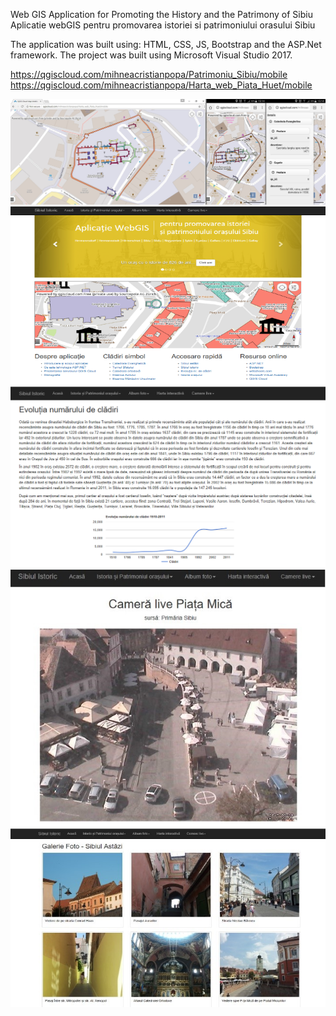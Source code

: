 Web GIS Application for Promoting the History and the Patrimony of Sibiu
Aplicatie webGIS pentru promovarea istoriei si patrimoniului orasului Sibiu

The application was built using: HTML, CSS, JS, Bootstrap and the ASP.Net framework.
The project was built using Microsoft Visual Studio 2017.

https://qgiscloud.com/mihneacristianpopa/Patrimoniu_Sibiu/mobile
https://qgiscloud.com/mihneacristianpopa/Harta_web_Piata_Huet/mobile

![Image description](https://raw.githubusercontent.com/mihneacristian/Master-s-Thesis-Lucrare-Dizertatie/master/Imagini/Word/Desktop.jpg)
![Image description](https://raw.githubusercontent.com/mihneacristian/Master-s-Thesis-Lucrare-Dizertatie/master/Imagini/Word/1.png)
![Image description](https://raw.githubusercontent.com/mihneacristian/Master-s-Thesis-Lucrare-Dizertatie/master/Imagini/Word/2.png)
![Image description](https://raw.githubusercontent.com/mihneacristian/Master-s-Thesis-Lucrare-Dizertatie/master/Imagini/Word/3.jpg)
![Image description](https://raw.githubusercontent.com/mihneacristian/Master-s-Thesis-Lucrare-Dizertatie/master/Imagini/Word/4.jpg)
